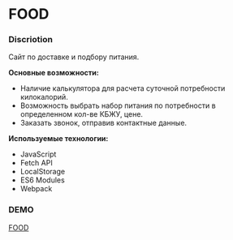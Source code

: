 # FOOD
### Discriotion
Сайт по доставке и подбору питания.

**Основные возможности:**
*	Наличие калькулятора для расчета суточной потребности килокалорий.
*	Возможность выбрать набор питания по потребности в определенном кол-ве КБЖУ, цене.
* Заказать звонок, отправив контактные данные.

**Используемые технологии:**
*	JavaScript
*	Fetch API
*	LocalStorage
*	ES6 Modules
*	Webpack
### DEMO
[FOOD](http://dailyfood.zzz.com.ua/)
